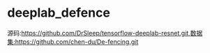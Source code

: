 # deeplab_defence
源码:https://github.com/DrSleep/tensorflow-deeplab-resnet.git,数据集:https://github.com/chen-du/De-fencing.git
